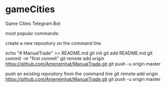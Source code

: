 # gameCities
Game Cities Telegram Bot


most popular commands:

create a new repository on the command line

echo "# ManualTrade" >> README.md
git init
git add README.md
git commit -m "first commit"
git remote add origin https://github.com/Amenemhat/ManualTrade.git
git push -u origin master

push an existing repository from the command line
git remote add origin https://github.com/Amenemhat/ManualTrade.git
git push -u origin master
